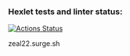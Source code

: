 ### Hexlet tests and linter status:
[![Actions Status](https://github.com/Zeal22/layout-designer-project-lvl1/workflows/hexlet-check/badge.svg)](https://github.com/Zeal22/layout-designer-project-lvl1/actions)

zeal22.surge.sh
